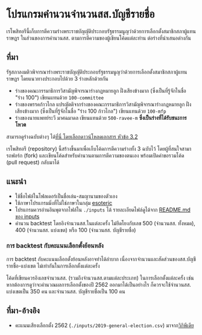 # โปรแกรมคำนวนจำนวนสส.บัญชีรายชื่อ

เรโพสิทอรีนี้เก็บการตีความร่างพระราชบัญญัติประกอบรัฐธรรมนูญว่าด้วยการเลือกตั้งสมาชิกสภาผู้แทนราษฎร ในส่วนของการคำนวนสส. ตามการตีความของผู้เขียนโค้ดแต่ละท่าน ต่อร่างที่นำเสนอต่างกัน

## ที่มา

รัฐสภาลงมติวพิจารณาร่างพระราชบัญญัติประกอบรัฐธรรมนูญว่าด้วยการเลือกตั้งสมาชิกสภาผู้แทนราษฎร โดยแนวทางประกอบไปด้วย 3 ร่างหลักด้วยกัน

- ร่างของคณะกรรมาธิการวิสามัญพิจารณาร่างกฎหมายลูก ฝั่งเสียงข้างมาก (ซึ่งเป็นที่รู้จักในชื่อ "ร่าง 100") เขียนแทนด้วย `100-committee`
- ร่างของพรรคก้าวไกล แปรญัตติจากร่างของคณะกรรมาธิการวิสามัญพิจารณาร่างกฎหมายลูก ฝั่งเสียงข้างมาก (ซึ่งเป็นที่รู้จักในชื่อ "ร่าง 100 ก้าวไกล") เขียนแทนด้วย `100-mfp`
- ร่างของนายแพทย์ระวี มาศฉมาดล เขียนแทนด้วย `500-ravee-m` **ซึ่งเป็นร่างที่ได้รับชนะการโหวต**

สามารถดูร่างฉบับต่างๆ ได้[ที่นี่ โดยเลือกดาวน์โหลดเอกสาร หัวข้อ 3.2](https://pis.parliament.go.th/PARWeb/doc/meeting-agenda/MeetingAgendaDetailForQRCode?meetingId=Tfh53dOEhRfoqioUzj0)

เรโพสิทอรี (repository) นี้สร้างขึ้นมาเพื่อเก็บโค้ดการตีความร่างทั้ง 3 ฉบับไว้ โดยผู้ที่สนใจสามารถฟอร์ก (fork) และเขียนโค้ดสำหรับคำนวนตามการตีความของตนเอง พร้อมเปิดคำขอรวมโค้ด (pull request) กลับมาได้

## แนะนำ

- ใช้ชื่อไฟล์ในโฟลเดอร์เป็นชื่อเล่น-สมญานามของตัวเอง
- ใช้ภาษาโปรแกรมมิ่งที่ไม่ใช่ภาษาในกลุ่ม [esoteric](https://en.wikipedia.org/wiki/Esoteric_programming_language)
- โปรแกรมควรอ่านอินพุตจากไฟล์ใน `./inputs` ได้ รายละเอียดไฟล์ดูได้จาก [README.md ของ inputs](./inputs/README.md)
- คำนวน backtest โดยอิงจำนวนสส.ในแต่ละครั้ง ไม่ยึดโยงกับเลข 500 (จำนวนสส. ทั้งหมด), 400 (จำนวนสส. แบ่งเขต) หรือ 100 (จำนวนสส. บัญชีรายชื่อ)

### การ backtest กับคะแนนเลือกตั้งย้อนหลัง

การ backtest กับคะแนนเลือกตั้งย้อนหลังอาจทำได้ลำบาก เนื่องจากจำนวนและสัดส่วนของสส.บัญชีรายชื่อ-แบ่งเขต ไม่เท่ากันในการเลือกตั้งแต่ละครั้ง

โค้ดที่เขียนควรอิงเลขจำนวนสส. (รวมถึงจำนวนสส.ตามแต่ละประเภท) ในการเลือกตั้งแต่ละครั้ง เช่น หากต้องการดูว่าจะคำนวณผลการเลือกตั้งของปี 2562 ออกมาได้เป็นอย่างไร ก็ควรจะใช้จำนวนสส. แบ่งเขตเป็น 350 คน และจำนวนสส. บัญชีรายชื่อเป็น 100 คน

## ที่มา-อ้างอิง

- คะแนนเสียงเลือกตั้ง 2562 (`./inputs/2019-general-election.csv`) มาจาก[วิกิพีเดีย](https://th.wikipedia.org/wiki/%E0%B8%81%E0%B8%B2%E0%B8%A3%E0%B9%80%E0%B8%A5%E0%B8%B7%E0%B8%AD%E0%B8%81%E0%B8%95%E0%B8%B1%E0%B9%89%E0%B8%87%E0%B8%AA%E0%B8%A1%E0%B8%B2%E0%B8%8A%E0%B8%B4%E0%B8%81%E0%B8%AA%E0%B8%A0%E0%B8%B2%E0%B8%9C%E0%B8%B9%E0%B9%89%E0%B9%81%E0%B8%97%E0%B8%99%E0%B8%A3%E0%B8%B2%E0%B8%A9%E0%B8%8E%E0%B8%A3%E0%B9%84%E0%B8%97%E0%B8%A2%E0%B9%80%E0%B8%9B%E0%B9%87%E0%B8%99%E0%B8%81%E0%B8%B2%E0%B8%A3%E0%B8%97%E0%B8%B1%E0%B9%88%E0%B8%A7%E0%B9%84%E0%B8%9B_%E0%B8%9E.%E0%B8%A8._2562)